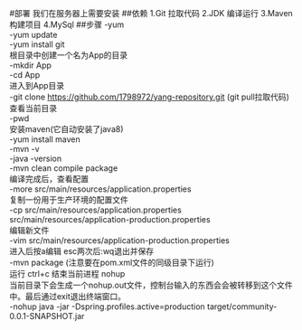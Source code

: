 #部署
我们在服务器上需要安装
##依赖
1.Git 拉取代码
2.JDK 编译运行
3.Maven 构建项目
4.MySql
##步骤
-yum  <br/>
-yum update  <br/>
-yum install git  <br/> 
根目录中创建一个名为App的目录  <br/>
-mkdir App  <br/>
-cd App  <br/>
进入到App目录<br/>
-git clone https://github.com/1798972/yang-repository.git (git pull拉取代码) <br/>
查看当前目录 <br/>
-pwd  <br/>
安装maven(它自动安装了java8)  <br/>
-yum install maven  <br/>
-mvn -v  <br/>
-java -version  <br/>
-mvn clean compile package  <br/>
编译完成后，查看配置  <br/>
-more src/main/resources/application.properties  <br/>
复制一份用于生产环境的配置文件  <br/>
-cp src/main/resources/application.properties src/main/resources/application-production.properties  <br/>
编辑新文件  <br/>
-vim src/main/resources/application-production.properties  <br/>
进入后按a编辑 esc两次后:wq退出并保存  <br/>
-mvn package (注意要在pom.xml文件的同级目录下运行)<br/>
运行 ctrl+c 结束当前进程 nohup  <br/>
当前目录下会生成一个nohup.out文件，控制台输入的东西会会被转移到这个文件中。最后通过exit退出终端窗口。  <br/>
-nohup java -jar -Dspring.profiles.active=production target/community-0.0.1-SNAPSHOT.jar  <br/>


